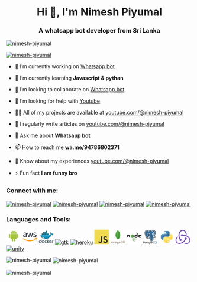 <h1 align="center">Hi 👋, I'm Nimesh Piyumal</h1>
<h3 align="center">A whatsapp bot developer from Sri Lanka</h3>

<p align="left"> <img src="https://komarev.com/ghpvc/?username=nimesh-piyumal&label=Profile%20views&color=0e75b6&style=flat" alt="nimesh-piyumal" /> </p>

<p align="left"> <a href="https://github.com/ryo-ma/github-profile-trophy"><img src="https://github-profile-trophy.vercel.app/?username=nimesh-piyumal" alt="nimesh-piyumal" /></a> </p>

- 🔭 I’m currently working on [Whatsapp bot](wa.me/94786802371)

- 🌱 I’m currently learning **Javascript & pythan**

- 👯 I’m looking to collaborate on [Whatsapp bot](youtube.com/@nimesh-piyumal)

- 🤝 I’m looking for help with [Youtube](youtube.com/@nimesh-piyumal)

- 👨‍💻 All of my projects are available at [youtube.com/@nimesh-piyumal](youtube.com/@nimesh-piyumal)

- 📝 I regularly write articles on [youtube.com/@nimesh-piyumal](youtube.com/@nimesh-piyumal)

- 💬 Ask me about **Whatsapp bot**

- 📫 How to reach me **wa.me/94786802371**

- 📄 Know about my experiences [youtube.com/@nimesh-piyumal](youtube.com/@nimesh-piyumal)

- ⚡ Fun fact **I am funny bro**

<h3 align="left">Connect with me:</h3>
<p align="left">
<a href="https://twitter.com/nimesh-piyumal" target="blank"><img align="center" src="https://raw.githubusercontent.com/rahuldkjain/github-profile-readme-generator/master/src/images/icons/Social/twitter.svg" alt="nimesh-piyumal" height="30" width="40" /></a>
<a href="https://fb.com/nimesh-piyumal" target="blank"><img align="center" src="https://raw.githubusercontent.com/rahuldkjain/github-profile-readme-generator/master/src/images/icons/Social/facebook.svg" alt="nimesh-piyumal" height="30" width="40" /></a>
<a href="https://instagram.com/nimesh-piyumal" target="blank"><img align="center" src="https://raw.githubusercontent.com/rahuldkjain/github-profile-readme-generator/master/src/images/icons/Social/instagram.svg" alt="nimesh-piyumal" height="30" width="40" /></a>
<a href="https://www.youtube.com/c/nimesh-piyumal" target="blank"><img align="center" src="https://raw.githubusercontent.com/rahuldkjain/github-profile-readme-generator/master/src/images/icons/Social/youtube.svg" alt="nimesh-piyumal" height="30" width="40" /></a>
</p>

<h3 align="left">Languages and Tools:</h3>
<p align="left"> <a href="https://developer.android.com" target="_blank" rel="noreferrer"> <img src="https://raw.githubusercontent.com/devicons/devicon/master/icons/android/android-original-wordmark.svg" alt="android" width="40" height="40"/> </a> <a href="https://aws.amazon.com" target="_blank" rel="noreferrer"> <img src="https://raw.githubusercontent.com/devicons/devicon/master/icons/amazonwebservices/amazonwebservices-original-wordmark.svg" alt="aws" width="40" height="40"/> </a> <a href="https://www.docker.com/" target="_blank" rel="noreferrer"> <img src="https://raw.githubusercontent.com/devicons/devicon/master/icons/docker/docker-original-wordmark.svg" alt="docker" width="40" height="40"/> </a> <a href="https://www.gtk.org/" target="_blank" rel="noreferrer"> <img src="https://upload.wikimedia.org/wikipedia/commons/7/71/GTK_logo.svg" alt="gtk" width="40" height="40"/> </a> <a href="https://heroku.com" target="_blank" rel="noreferrer"> <img src="https://www.vectorlogo.zone/logos/heroku/heroku-icon.svg" alt="heroku" width="40" height="40"/> </a> <a href="https://developer.mozilla.org/en-US/docs/Web/JavaScript" target="_blank" rel="noreferrer"> <img src="https://raw.githubusercontent.com/devicons/devicon/master/icons/javascript/javascript-original.svg" alt="javascript" width="40" height="40"/> </a> <a href="https://www.mongodb.com/" target="_blank" rel="noreferrer"> <img src="https://raw.githubusercontent.com/devicons/devicon/master/icons/mongodb/mongodb-original-wordmark.svg" alt="mongodb" width="40" height="40"/> </a> <a href="https://nodejs.org" target="_blank" rel="noreferrer"> <img src="https://raw.githubusercontent.com/devicons/devicon/master/icons/nodejs/nodejs-original-wordmark.svg" alt="nodejs" width="40" height="40"/> </a> <a href="https://www.postgresql.org" target="_blank" rel="noreferrer"> <img src="https://raw.githubusercontent.com/devicons/devicon/master/icons/postgresql/postgresql-original-wordmark.svg" alt="postgresql" width="40" height="40"/> </a> <a href="https://www.python.org" target="_blank" rel="noreferrer"> <img src="https://raw.githubusercontent.com/devicons/devicon/master/icons/python/python-original.svg" alt="python" width="40" height="40"/> </a> <a href="https://redux.js.org" target="_blank" rel="noreferrer"> <img src="https://raw.githubusercontent.com/devicons/devicon/master/icons/redux/redux-original.svg" alt="redux" width="40" height="40"/> </a> <a href="https://unity.com/" target="_blank" rel="noreferrer"> <img src="https://www.vectorlogo.zone/logos/unity3d/unity3d-icon.svg" alt="unity" width="40" height="40"/> </a> </p>

<p><img align="left" src="https://github-readme-stats.vercel.app/api/top-langs?username=nimesh-piyumal&show_icons=true&locale=en&layout=compact" alt="nimesh-piyumal" /></p>

<p>&nbsp;<img align="center" src="https://github-readme-stats.vercel.app/api?username=nimesh-piyumal&show_icons=true&locale=en" alt="nimesh-piyumal" /></p>

<p><img align="center" src="https://github-readme-streak-stats.herokuapp.com/?user=nimesh-piyumal&" alt="nimesh-piyumal" /></p>
